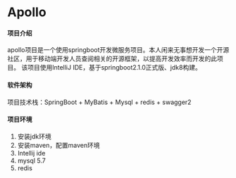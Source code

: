 # Apollo

#### 项目介绍
apollo项目是一个使用springboot开发微服务项目。本人闲来无事想开发一个开源社区，用于移动端开发人员查阅相关的开源框架，以提高开发效率而开发的此项目。
该项目使用IntelliJ IDE，基于springboot2.1.0正式版、jdk8构建。

#### 软件架构
项目技术栈：SpringBoot + MyBatis + Mysql + redis + swagger2


#### 项目环境

1. 安装jdk环境
2. 安装maven，配置maven环境
3. Intellij ide
4. mysql 5.7
5. redis





